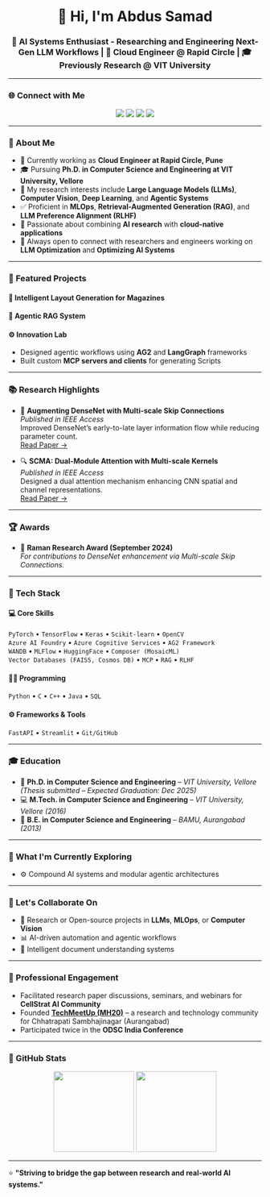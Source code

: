 <h1 align="center">👋 Hi, I'm Abdus Samad</h1>
<h3 align="center">🤖 AI Systems Enthusiast - Researching and Engineering Next-Gen LLM Workflows | 🚀 Cloud Engineer @ Rapid Circle | 🎓 Previously Research @ VIT University</h3>

---

### 🌐 Connect with Me
<p align="center">
  <a href="mailto:reach2abdussamad@gmail.com"><img src="https://img.shields.io/badge/Email-reach2abdussamad%40gmail.com-red?style=for-the-badge&logo=gmail"></a>
  <a href="https://www.linkedin.com/in/abd-sam/"><img src="https://img.shields.io/badge/LinkedIn-Abdus%20Samad-blue?style=for-the-badge&logo=linkedin"></a>
  <a href="https://scholar.google.com/citations?hl=en&user=NPJp9WEAAAAJ"><img src="https://img.shields.io/badge/Google%20Scholar-Profile-green?style=for-the-badge&logo=google-scholar"></a>
  <a href="https://github.com/abdulsam"><img src="https://img.shields.io/badge/GitHub-abdulsam-black?style=for-the-badge&logo=github"></a>
</p>

---

### 🧠 About Me
- 💼 Currently working as **Cloud Engineer at Rapid Circle, Pune**  
- 🎓 Pursuing **Ph.D. in Computer Science and Engineering at VIT University, Vellore**  
- 🔬 My research interests include **Large Language Models (LLMs)**, **Computer Vision**, **Deep Learning**, and **Agentic Systems**  
- ✅ Proficient in **MLOps**, **Retrieval-Augmented Generation (RAG)**, and **LLM Preference Alignment (RLHF)**  
- 🧠 Passionate about combining **AI research** with **cloud-native applications**
- 🤝 Always open to connect with researchers and engineers working on **LLM Optimization** and **Optimizing AI Systems**

---

### 🧩 Featured Projects

#### 📰 Intelligent Layout Generation for Magazines

#### 🧠 Agentic RAG System

#### ⚙️ Innovation Lab
- Designed agentic workflows using **AG2** and **LangGraph** frameworks  
- Built custom **MCP servers and clients** for generating Scripts  

---

### 📚 Research Highlights
- 🧩 **Augmenting DenseNet with Multi-scale Skip Connections**  
  *Published in IEEE Access*  
  Improved DenseNet’s early-to-late layer information flow while reducing parameter count.  
  [Read Paper →](https://ieeexplore.ieee.org/abstract/document/10680537)

- 🔍 **SCMA: Dual-Module Attention with Multi-scale Kernels**  
  *Published in IEEE Access*  
  Designed a dual attention mechanism enhancing CNN spatial and channel representations.  
  [Read Paper →](https://ieeexplore.ieee.org/abstract/document/10305164)

---

### 🏆 Awards
- 🧪 **Raman Research Award (September 2024)**  
  *For contributions to DenseNet enhancement via Multi-scale Skip Connections.*

---

### 🧰 Tech Stack

#### 💻 Core Skills
`PyTorch` • `TensorFlow` • `Keras` • `Scikit-learn` • `OpenCV`  
`Azure AI Foundry` • `Azure Cognitive Services` • `AG2 Framework`  
`WANDB` • `MLFlow` • `HuggingFace` • `Composer (MosaicML)`  
`Vector Databases (FAISS, Cosmos DB)` • `MCP` • `RAG` • `RLHF`

#### 🧑‍💻 Programming
`Python` • `C` • `C++` • `Java` • `SQL`  

#### ⚙️ Frameworks & Tools
`FastAPI` • `Streamlit` • `Git/GitHub`

---

### 🎓 Education
- 🧠 **Ph.D. in Computer Science and Engineering** – *VIT University, Vellore*  
  *(Thesis submitted – Expected Graduation: Dec 2025)*  
- 💻 **M.Tech. in Computer Science and Engineering** – *VIT University, Vellore (2016)*  
- 🧩 **B.E. in Computer Science and Engineering** – *BAMU, Aurangabad (2013)*  

---

### 🌱 What I'm Currently Exploring
- ⚙️ Compound AI systems and modular agentic architectures
  
---

### 💬 Let's Collaborate On
- 🤖 Research or Open-source projects in **LLMs**, **MLOps**, or **Computer Vision**  
- 📊 AI-driven automation and agentic workflows  
- 🧩 Intelligent document understanding systems  

---

### 🧩 Professional Engagement
- Facilitated research paper discussions, seminars, and webinars for **CellStrat AI Community**  
- Founded **[TechMeetUp (MH20)](https://www.linkedin.com/company/techmeetup-mh20/)** – a research and technology community for Chhatrapati Sambhajinagar (Aurangabad)
- Participated twice in the **ODSC India Conference**

---

### 🧾 GitHub Stats
<p align="center">
  <img src="https://github-readme-stats.vercel.app/api?username=abdulsam&show_icons=true&theme=tokyonight" height="160px">
  <img src="https://github-readme-stats.vercel.app/api/top-langs/?username=abdulsam&layout=compact&theme=tokyonight" height="160px">
</p>

---

⭐ **"Striving to bridge the gap between research and real-world AI systems."**
